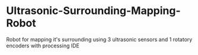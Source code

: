 # Ultrasonic-Surrounding-Mapping-Robot
Robot for mapping it's surrounding using 3 ultrasonic sensors and 1 rotatory encoders with processing IDE
